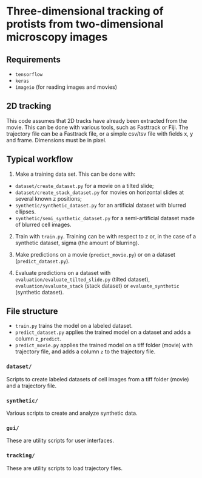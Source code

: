 # Three-dimensional tracking of protists from two-dimensional microscopy images

## Requirements
- `tensorflow`
- `keras`
- `imageio` (for reading images and movies)

## 2D tracking
This code assumes that 2D tracks have already been extracted from the movie. This can be done with various tools,
such as Fasttrack or Fiji.
The trajectory file can be a Fasttrack file, or a simple csv/tsv file with fields x, y and frame.
Dimensions must be in pixel.

## Typical workflow
1. Make a training data set. This can be done with:
  - `dataset/create_dataset.py` for a movie on a tilted slide;
  - `dataset/create_stack_dataset.py` for movies on horizontal slides at several known z positions;
  - `synthetic/synthetic_dataset.py` for an artificial dataset with blurred ellipses.
  - `synthetic/semi_synthetic_dataset.py` for a semi-artificial dataset made of blurred cell images.

2. Train with `train.py`. Training can be with respect to z or, in the case of a synthetic dataset, sigma
(the amount of blurring).

3. Make predictions on a movie (`predict_movie.py`) or on a dataset (`predict_dataset.py`).

4. Evaluate predictions on a dataset with `evaluation/evaluate_tilted_slide.py` (tilted dataset),
`evaluation/evaluate_stack` (stack dataset) or `evaluate_synthetic` (synthetic dataset).

## File structure

- `train.py` trains the model on a labeled dataset.
- `predict_dataset.py` applies the trained model on a dataset and adds a column `z_predict`.
- `predict_movie.py` applies the trained model on a tiff folder (movie) with trajectory file,
   and adds a column `z` to the trajectory file.

### `dataset/`
Scripts to create labeled datasets of cell images from a tiff folder (movie)
and a trajectory file.

### `synthetic/`
Various scripts to create and analyze synthetic data.

### `gui/`
These are utility scripts for user interfaces.

### `tracking/`
These are utility scripts to load trajectory files.
